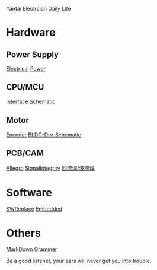 Yantai Electrcian Daily Life
# Hardware
## Power Supply
[Electrical](https://github.com/ShellAlbert/ShellAlbert.github.io/blob/master/hardware/Electrical/Electrical.md)
[Power](https://github.com/ShellAlbert/ShellAlbert.github.io/blob/master/hardware/PowerSupply/PowerSupply.md)

## CPU/MCU
[Interface](https://github.com/ShellAlbert/ShellAlbert.github.io/blob/master/hardware/CPU/interface.md)
[Schematic](https://github.com/ShellAlbert/ShellAlbert.github.io/blob/master/hardware/CPU/schematic.md)

## Motor  
[Encoder](https://github.com/ShellAlbert/ShellAlbert.github.io/blob/master/hardware/motor/encoder/encoder.md)
[BLDC-Drv-Schematic](https://github.com/ShellAlbert/ShellAlbert.github.io/blob/master/hardware/motor/embedfire-bldc/embedfire-bldc.md)

## PCB/CAM
[Allegro](https://github.com/ShellAlbert/ShellAlbert.github.io/blob/master/hardware/Allegro/allegro.md)
[SignalIntegrity](https://github.com/ShellAlbert/ShellAlbert.github.io/blob/master/hardware/SignalIntegrity/si.md)
[回流焊/波峰焊](https://user-images.githubusercontent.com/32056331/112285222-0bd6bb00-8cc5-11eb-8740-c897acf31793.png)

# Software
[SWReplace](https://github.com/ShellAlbert/ShellAlbert.github.io/blob/master/software/replace/replace.md)
[Embedded](https://github.com/ShellAlbert/ShellAlbert.github.io/blob/master/software/embedded/embedded.md)

# Others
[MarkDown Grammer](https://github.com/ShellAlbert/ShellAlbert.github.io/blob/master/others/markdown/md.png)
   
Be a good listener, your ears will never get you into trouble.   

